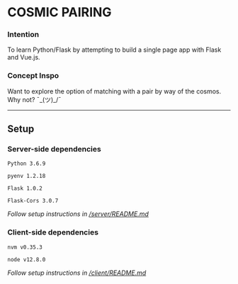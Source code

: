 # COSMIC PAIRING

### Intention

To learn Python/Flask by attempting to build a single page app with Flask and Vue.js.

### Concept Inspo

Want to explore the option of matching with a pair by way of the cosmos. Why not?  ¯\_(ツ)_/¯

---

## Setup

### Server-side dependencies

```
Python 3.6.9

pyenv 1.2.18

Flask 1.0.2

Flask-Cors 3.0.7
```

*Follow setup instructions in [/server/README.md](server/README.md)*

### Client-side dependencies

```
nvm v0.35.3

node v12.8.0
```

*Follow setup instructions in [/client/README.md](client/README.md)*